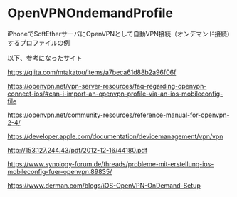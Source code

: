 # OpenVPNOndemandProfile
iPhoneでSoftEtherサーバにOpenVPNとして自動VPN接続（オンデマンド接続）するプロファイルの例

以下、参考になったサイト

https://qiita.com/mtakatou/items/a7beca61d88b2a96f06f

https://openvpn.net/vpn-server-resources/faq-regarding-openvpn-connect-ios/#can-i-import-an-openvpn-profile-via-an-ios-mobileconfig-file

https://openvpn.net/community-resources/reference-manual-for-openvpn-2-4/

https://developer.apple.com/documentation/devicemanagement/vpn/vpn

http://153.127.244.43/pdf/2012-12-16/44180.pdf

https://www.synology-forum.de/threads/probleme-mit-erstellung-ios-mobileconfig-fuer-openvpn.89835/

https://www.derman.com/blogs/iOS-OpenVPN-OnDemand-Setup
